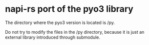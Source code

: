 # napi-rs port of the pyo3 library

The directory where the pyo3 version is located is /py.

Do not try to modify the files in the /py directory, because it is just an external library introduced through submodule.